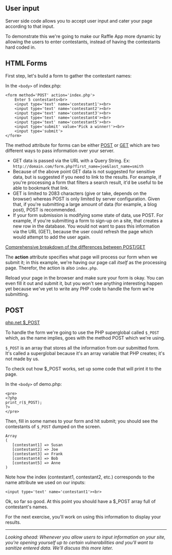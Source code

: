## User input

Server side code allows you to accept user input and cater your page according to that input.
 
To demonstrate this we're going to make our Raffle App more dynamic by allowing the users to enter contestants, instead of having the contestants hard coded in.





## HTML Forms
First step, let's build a form to gather the contestant names:

In the `<body>` of index.php:

	<form method='POST' action='index.php'>
		Enter 5 contestants<br>
		<input type='text' name='contestant1'><br>
		<input type='text' name='contestant2'><br>
		<input type='text' name='contestant3'><br>
		<input type='text' name='contestant4'><br>
		<input type='text' name='contestant5'><br>
		<input type='submit' value='Pick a winner!'><br>
		<input type='submit'>
	</form>

The method attribute for forms can be either [POST](http://php.net/manual/en/reserved.variables.post.php) or [GET](http://www.php.net/manual/en/reserved.variables.get.php) which are two different ways to pass information over your server. 

* GET data is passed via the URL with a Query String. Ex: `http://domain.com/form.php?first_name=joe&last_name=smith`
* Because of the above point GET data is not suggested for sensitive data, but is suggested if you need to link to the results. For example, if you're processing a form that filters a search result, it'd be useful to be able to bookmark that link.
* GET is limited to 2083 characters (give or take, depends on the browser) whereas POST is only limited by server configuration. Given that, if you're submitting a large amount of data (for example, a blog post), POST is recommended.
* If your form submission is modifying some state of data, use POST. For example, if you're submitting a form to sign-up on a site, that creates a new row in the database. You would not want to pass this information via the URL (GET), because the user could refresh the page which would attempt to add the user again.

[Comprehensive breakdown of the differences between POST/GET](http://www.diffen.com/difference/Get_vs_Post)

The __action__ attribute specifies what page will process our form when we submit it; in this example, we're having our page call *itself* as the processing page. Therefor, the action is also `index.php`.

Reload your page in the browser and make sure your form is okay. You can even fill it out and submit it, but you won't see anything interesting happen yet because we've yet to write any PHP code to handle the form we're submitting.




## POST
[php.net $_POST](http://php.net/manual/en/reserved.variables.post.php)

To handle the form we're going to use the PHP superglobal called `$_POST` which, as the name implies, goes with the method POST which we're using.

`$_POST` is an array that stores all the information from our submitted form. It's called a superglobal because it's an array variable that PHP creates; it's not made by us.

To check out how $_POST works, set up some code that will print it to the page.

In the `<body>` of demo.php:

	<pre>
	<?php
	print_r($_POST);
	?>
	</pre>

Then, fill in some names to your form and hit submit; you should see the contestants of `$_POST` dumped on the screen.

	Array
	(
	   [contestant1] => Susan
	   [contestant2] => Joe
	   [contestant3] => Frank
	   [contestant4] => Bob
	   [contestant5] => Anne
	)

Note how the index (contestant1, contestant2, etc.) corresponds to the name attribute we used on our inputs:

	<input type='text' name='contestant1'><br>

Ok, so far so good. At this point you should have a $_POST array full of contestant's names.

For the next exercise, you'll work on using this information to display your results.
<hr>

<em>Looking ahead: Whenever you allow users to input information on your site, you're opening yourself up to certain vulnerabilities and you'll want to sanitize entered data. We'll discuss this more later.</em>
